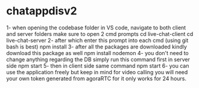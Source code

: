 # chatappdisv2

1- when opening the codebase folder in VS code, navigate to both client and server folders
make sure to open 2 cmd prompts 
  cd live-chat-client
  cd live-chat-server
2- after which enter this prompt into each cmd (using git bash is best)
  npm install
3- after all the packages are downloaded kindly download this package as well
  npm install nodemon
4- you don't need to change anything regarding the DB simply run this command first in server side
  npm start
5- then in client side same command
  npm start
6- you can use the application freely but keep in mind for video calling you will need your own token generated from agoraRTC for it only works for 24 hours.
